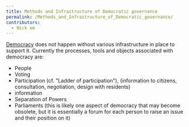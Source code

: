 ```yaml
---
title: Methods and Infrastructure of Democratic governance
permalink: /Methods_and_Infrastructure_of_Democratic_governance/
contributors:
  - Nick em
---
```


[Democracy](What_is_Democracy "wikilink") does not happen without
various infrastructure in place to support it. Currently the processes,
tools and objects associated with democracy are:

- People
- Voting
- Participation (cf. "Ladder of participation"), (information to
  citizens, consultation, negotiation, design with residents)
- information
- Separation of Powers
- Parliaments (this is likely one aspect of democracy that may become
  obsolete, but it is essentially a forum for each person to raise an
  issue and their position on it)
